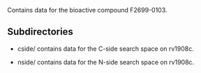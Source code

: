Contains data for the bioactive compound F2699-0103.

## Subdirectories

- cside/ contains data for the C-side search space on rv1908c.

- nside/ contains data for the N-side search space on rv1908c.

